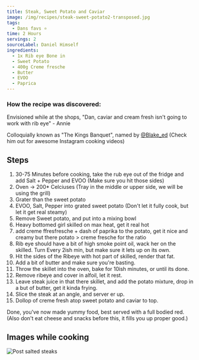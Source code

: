 ```yaml
---
title: Steak, Sweet Potato and Caviar
image: /img/recipes/steak-sweet-potato2-transposed.jpg
tags:
  - Dans favs ⭐
time: 2 Hours
servings: 2
sourceLabel: Daniel Himself
ingredients:
  - 1x Rib eye Bone in
  - Sweet Potato
  - 400g Creme fresche
  - Butter
  - EVOO
  - Paprica
---
```

### How the recipe was discovered:

 Envisioned while at the shops, "Dan, caviar and cream fresh isn't going to work with rib eye" - Annie

Colloquially known as "The Kings Banquet", named by [@Blake_ed](www.instagram.com/blake_ed) (Check him out for awesome Instagram cooking videos)

## Steps

1. 30-75 Minutes before cooking, take the rub eye out of the fridge and add Salt + Pepper and EVOO (Make sure you hit those sides)
2. Oven -> 200* Celciuses (Tray in the middle or upper side, we will be using the grill)
3. Grater than the sweet potato
4. EVOO, Salt, Pepper into grated sweet potato (Don't let it fully cook, but let it get real steamy)
5. Remove Sweet potato, and put into a mixing bowl
6. Heavy bottomed girl skilled on max heat, get it real hot
7. add creme ffresfresche + dash of paprika to the potato, get it nice and creamy but there potato > creme fresche for the ratio 
8. Rib eye should have a bit of high smoke point oil, wack her on the skilled. Turn Every 2ish min, but make sure it lets up on its own.
9. Hit the sides of the Ribeye with hot part of skilled, render that fat.
10. Add a bit of butter and make sure you're basting.
11. Throw the skillet into the oven, bake for 10ish minutes, or until its done.
12. Remove ribeye and cover in alfoil, let it rest.
13. Leave steak juice in that there skillet, and add the potato mixture, drop in a but of butter, get it kinda frying. 
14. Slice the steak at an angle, and server er up.
15. Dollop of creme fresh atop sweet potato and caviar to top.

Done, you've now made yummy food, best served with a full bodied red. (Also don't eat cheese and snacks before this, it fills you up proper good.)



## Images while cooking

![Post salted steaks](/img/recipes/steaks-just-waiting.jpeg "Post salted steaks")